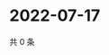 # 2022-07-17

共 0 条

<!-- BEGIN WEIBO -->
<!-- 最后更新时间 Sun Jul 17 2022 03:00:43 GMT+0800 (China Standard Time) -->

<!-- END WEIBO -->
